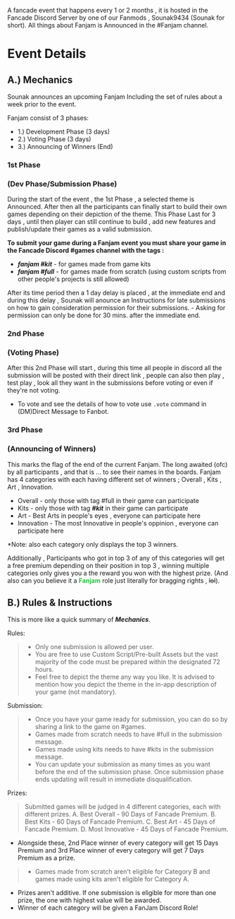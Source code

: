 A fancade event that happens every 1 or 2 months , it is hosted in the Fancade Discord Server by one of our Fanmods , Sounak9434 (Sounak for short). All things about Fanjam is Announced in the #Fanjam channel.

# Event Details

## A.) Mechanics
Sounak announces an upcoming Fanjam Including the set of rules about a week prior to the event. 

Fanjam consist of 3 phases:

- 1.) Development Phase (3 days)
- 2.) Voting Phase (3 days)
- 3.) Announcing of Winners (End)

### 1st Phase 
### (Dev Phase/Submission Phase) 
During the start of the event , the 1st Phase , a selected theme is Announced. After then all the participants can finally start to build their own games depending on their depiction of the theme. This Phase Last for 3 days , until then player can still continue to build , add new features and publish/update their games as a valid submission.

 **To submit your game during a Fanjam event you must share your game in the Fancade Discord #games channel with the tags :**
- ***fanjam #kit*** - for games made from game kits
- ***fanjam #full*** - for games made from scratch (using custom scripts from other people's projects is still allowed)
 
After its time period then a 1 day delay is placed , at the immediate end and during this delay , Sounak will anounce an Instructions for late submissions on how to gain consideration permission for their submissions. - Asking for permission can only be done for 30 mins. after the immediate end.

### 2nd Phase 
### (Voting Phase)
After this 2nd Phase will start , during this time all people in discord all the submission will be posted with their direct link , people can also then play , test play , look all they want in the submissions before voting or even if they're not voting.
- To vote and see the details of how to vote use `.vote` command  in (DM)Direct Message to Fanbot.

### 3rd Phase 
### (Announcing of Winners)
This marks the flag of the end of the current Fanjam. The long awaited (ofc) by all participants , and that is ... to see their names in the boards. Fanjam has 4 categories with each having different set of winners ; Overall , Kits , Art , Innovation.

- Overall - only those with tag #full in their game can participate 
- Kits - only those with tag ***#kit*** in their game can participate
- Art - Best Arts in people's eyes , everyone can participate here
- Innovation - The most Innovative in people's oppinion , everyone can participate here

*Note: also each category only displays the top 3 winners.

Additionally , Participants who got in top 3 of any of this categories will get a free premium depending on their position in top 3 , winning multiple categories only gives you a the reward you won with the highest prize. (And also can you believe it a **<font color="25c43d">Fanjam</font>** role just literally for bragging rights , ~~lol~~).

## B.) Rules & Instructions
This is more like a quick summary of ***Mechanics***.

Rules:
> - Only one submission is allowed per user.
> - You are free to use Custom Script/Pre-built Assets but the vast majority of the code must be prepared within the designated 72 hours.
> - Feel free to depict the theme any way you like. It is advised to mention how you depict the theme in the in-app description of your game (not mandatory).

Submission:
> - Once you have your game ready for submission, you can do so by sharing a link to the game on #games.
> - Games made from scratch needs to have #full in the submission message.
> - Games made using kits needs to have #kits in the submission message.
> - You can update your submission as many times as you want before the end of the submission phase. Once submission phase ends updating will result in immediate disqualification.

Prizes:
> Submitted games will be judged in 4 different categories, each with different prizes.
A. Best Overall - 90 Days of Fancade Premium.
B. Best Kits - 60 Days of Fancade Premium.
C. Best Art - 45 Days of Fancade Premium.
D. Most Innovative - 45 Days of Fancade Premium.
- Alongside these, 2nd Place winner of every category will get 15 Days Premium and 3rd Place winner of every category will get 7 Days Premium as a prize.

> - Games made from scratch aren't eligible for Category B and games made using kits aren't eligible for Category A.
- Prizes aren't additive. If one submission is eligible for more than one prize, the one with highest value will be awarded.
- Winner of each category will be given a FanJam Discord Role!

